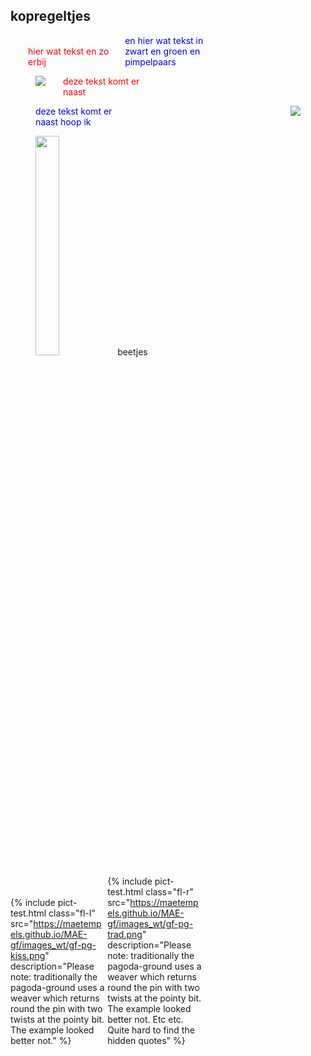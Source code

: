 <style>
image, img.fl { float: left; }
image, img.fr { float: right; }
p.fl { margin-left:2em; color: red; }
p.fr { color: blue; }	
.diagram, .break { clear: both; }

p, image, img.fp { display: inline-block; margin:0; width: 30%; }

</style>

<body>
	
## kopregeltjes
  
<p class="fl"> hier wat tekst en zo erbij</p>
<p class="fr"> en hier wat tekst in zwart en groen en pimpelpaars</p>

<figure class="diagram">
	<img class="fl" src="https://maetempels.github.io/MAE-gf/images_wt/gf-pg-kiss.png">
	<p class="fl">deze tekst komt er naast</p>
	<p class="break"></p>
</figure>
  
<figure class="diagram">
	<img class="fr" src="https://maetempels.github.io/MAE-gf/images_wt/gf-pg-kiss.png">
	<p class="fr">deze tekst komt er naast hoop ik</p>
	<p class="break"></p>	
</figure>
  
<figure class="dia2">
	<img class="fp" src="https://maetempels.github.io/MAE-gf/images_wt/gf-pg-kiss.png">
	<p class="fp">beetjes</p>
</figure>

{% include pict-test.html
  class="fl-l"
  src="https://maetempels.github.io/MAE-gf/images_wt/gf-pg-kiss.png"
  description="Please note: traditionally the pagoda-ground uses a weaver which returns round the pin with two twists at the pointy bit. The example looked better not."
%}

{% include pict-test.html
  class="fl-r"
  src="https://maetempels.github.io/MAE-gf/images_wt/gf-pg-trad.png"
  description="Please note: traditionally the pagoda-ground uses a weaver which returns round the pin with two twists at the pointy bit. The example looked better not. Etc etc. Quite hard to find the hidden quotes"
%}

</body>
